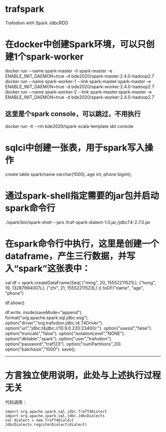 # trafspark
Trafodion with Spark JdbcRDD

# 在docker中创建Spark环境，可以只创建1个spark-worker  
docker run --name spark-master -h spark-master -e ENABLE_INIT_DAEMON=true -d bde2020/spark-master:2.4.0-hadoop2.7  
docker run --name spark-worker-1 --link spark-master:spark-master -e ENABLE_INIT_DAEMON=true -d bde2020/spark-worker:2.4.0-hadoop2.7  
docker run --name spark-worker-2 --link spark-master:spark-master -e ENABLE_INIT_DAEMON=true -d bde2020/spark-worker:2.4.0-hadoop2.7  

## 这里是个spark console，可以跳过，不用执行  
docker run -it --rm bde2020/spark-scala-template sbt console


# sqlci中创建一张表，用于spark写入操作  
create table spark(name varchar(1000), age int, phone bigint);

# 通过spark-shell指定需要的jar包并启动spark命令行  
./spark/bin/spark-shell --jars /traf-spark-dialect-1.0.jar,/jdbcT4-2.7.0.jar


# 在spark命令行中执行，这里是创建一个dataframe，产生三行数据，并写入“spark”这张表中：  
val df = spark.createDataFrame(Seq(
  ("ming", 20, 15552211521L),
  ("hong", 19, 13287994007L),
  ("zhi", 21, 15552211523L)
)) toDF("name", "age", "phone")

df.show()

df.write.
mode(saveMode="append").
format("org.apache.spark.sql.jdbc.esg").
option("driver","org.trafodion.jdbc.t4.T4Driver").
option("url","jdbc:t4jdbc://10.9.0.220:23400/:").
option("usessl","false").
option("truncate","false").
option("isolationLevel","NONE").
option("dbtable","spark").
option("user","trafodion").
option("password","traf123").
option("numPartitions",20).
option("batchsize","1000").
save();

-------
# 方言独立使用说明，此处与上述执行过程无关   
代码调用：   
```
import org.apache.spark.sql.jdbc.TrafT4Dialect
import org.apache.spark.sql.jdbc.JdbcDialects
val dialect = new TrafT4Dialect 
JdbcDialects.registerDialect(dialect)

```
